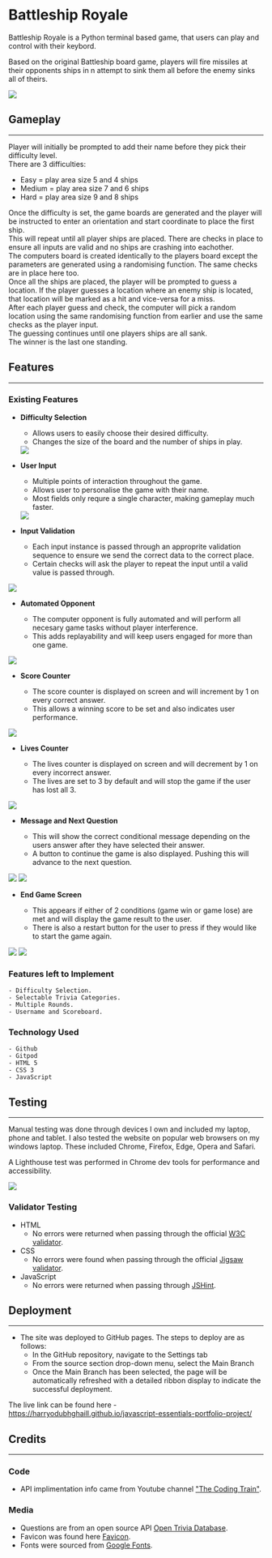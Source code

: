 # Battleship Royale

Battleship Royale is a Python terminal based game, that users can play and control with their keybord.

Based on the original Battleship board game, players will fire missiles at their opponents ships in n attempt to sink them all before the enemy sinks all of theirs.

<img src="assets/images/readme/am-i-responsive-quizzical-min.PNG">

## Gameplay
<hr>
Player will initially be prompted to add their name before they pick their difficulty level.<br>
There are 3 difficulties:

- Easy = play area size 5 and 4 ships
- Medium = play area size 7 and 6 ships
- Hard = play area size 9 and 8 ships

Once the difficulty is set, the game boards are generated and the player will be instructed to enter an orientation and start coordinate to place the first ship. <br>
This will repeat until all player ships are placed. There are checks in place to ensure all inputs are valid and no ships are crashing into eachother.<br>
The computers board is created identically to the players board except the parameters are generated using a randomising function. The same checks are in place here too. <br>
Once all the ships are placed, the player will be prompted to guess a location. If the player guesses a location where an enemy ship is located, that location will be marked as a hit and vice-versa for a miss.<br>
After each player guess and check, the computer will pick a random location using the same randomising function from earlier and use the same checks as the player input.<br>
The guessing continues until one players ships are all sank.<br>
The winner is the last one standing.
   
## Features
<hr>

### Existing Features

- __Difficulty Selection__

  - Allows users to easily choose their desired difficulty.
  - Changes the size of the board and the number of ships in play.
  
  <img src="assets/images/readme/start-page-min.PNG">

- __User Input__

  - Multiple points of interaction throughout the game.
  - Allows user to personalise the game with their name.
  - Most fields only requre a single character, making gameplay much faster.
  
  <img src="assets/images/readme/rules-min.PNG">

- __Input Validation__

    - Each input instance is passed through an approprite validation sequence to ensure we send the correct data to the correct place.
    - Certain checks will ask the player to repeat the input until a valid value is passed through.

<img src="assets/images/readme/quiz-page-min.PNG">

- __Automated Opponent__

    - The computer opponent is fully automated and will perform all necesary game tasks without player interference.
    - This adds replayability and will keep users engaged for more than one game.

<img src="assets/images/readme/question-answers-min.PNG">

- __Score Counter__ 

  - The score counter is displayed on screen and will increment by 1 on every correct answer.
  - This allows a winning score to be set and also indicates user performance.

<img src="assets/images/readme/score-min.PNG">

- __Lives Counter__ 

  - The lives counter is displayed on screen and will decrement by 1 on every incorrect answer.
  - The lives are set to 3 by default and will stop the game if the user has lost all 3.

<img src="assets/images/readme/lives-min.PNG">

- __Message and Next Question__

    - This will show the correct conditional message depending on the users answer after they have selected their answer.
    - A button to continue the game is also displayed. Pushing this will advance to the next question.

<img src="assets/images/readme/correct-answer-min.PNG">
<img src="assets/images/readme/wrong-answer-min.PNG">

- __End Game Screen__

    - This appears if either of 2 conditions (game win or game lose) are met and will display the game result to the user.
    - There is also a restart button for the user to press if they would like to start the game again.

<img src="assets/images/readme/you-win-min.PNG">
<img src="assets/images/readme/loser-min.PNG">

### Features left to Implement

    - Difficulty Selection.
    - Selectable Trivia Categories.
    - Multiple Rounds.
    - Username and Scoreboard.

### Technology Used 

    - Github
    - Gitpod
    - HTML 5
    - CSS 3
    - JavaScript

## Testing

<hr>

Manual testing was done through devices I own and included my laptop, phone and tablet. I also tested the website on popular web browsers on my windows laptop. These included Chrome, Firefox, Edge, Opera and Safari.

A Lighthouse test was performed in Chrome dev tools for performance and accessibility.

<img src="assets/images/readme/lighthouse-result-min.PNG">

### Validator Testing

- HTML
  - No errors were returned when passing through the official [W3C validator](https://validator.w3.org/nu/?doc=https%3A%2F%2Fharryodubhghaill.github.io%2Fjavascript-essentials-portfolio-project%2F).
- CSS
  - No errors were found when passing through the official [Jigsaw validator](https://jigsaw.w3.org/css-validator/validator?uri=https%3A%2F%2Fharryodubhghaill.github.io%2Fjavascript-essentials-portfolio-project%2F&profile=css3svg&usermedium=all&warning=1&vextwarning=&lang=en).
- JavaScript
  - No errors were returned when passing through [JSHint](https://jshint.com/).

## Deployment

<hr>

- The site was deployed to GitHub pages. The steps to deploy are as follows: 
  - In the GitHub repository, navigate to the Settings tab 
  - From the source section drop-down menu, select the Main Branch
  - Once the Main Branch has been selected, the page will be automatically refreshed with a detailed ribbon   display to indicate the successful deployment. 

The live link can be found here - https://harryodubhghaill.github.io/javascript-essentials-portfolio-project/


## Credits 

<hr>

### Code 

- API implimentation info came from Youtube channel ["The Coding Train"](https://www.youtube.com/watch?v=uxf0--uiX0I&t=835s).

### Media

- Questions are from an open source API [Open Trivia Database](https://opentdb.com/).
- Favicon was found here [Favicon](https://www.flaticon.com/free-icons/quiz).
- Fonts were sourced from [Google Fonts](https://fonts.google.com/).